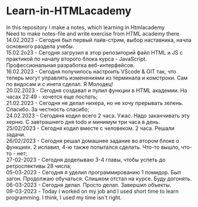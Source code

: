 # Learn-in-HTMLacademy
In this repository I make a notes, which learning in Htmlacademy<br>
Need to make notes-file and write exercise from HTML academy there <br>
14.02.2023 - Сегодня был первый лайв-стрим, выбор наставника, начла основного раздела учебы.<br>
15.02.2o23 - Сегодня загрузил в этор репозиторий файл HTML и JS с практикой по началу второго блока курса - JavaScript. Профессиональная разработка веб-интерфейсов.<br>
16.02.2023 - Сегодня получилось настроить VScode & GIT так, что теперь могут управлять изменениями из терминала и комстроки. Сам по видосам и с инета сделал. Я Молодец!
<br>
20.02.2023 - Сегодня создавал и пулил функции в HTML академии. На часах 22:49 - хочется еще поспать;<br>
21.02.2023 - Сегодня не делал нихера, но не хочу прерывать зелень. Спасибо. За честность спасибо;<br>
24.02.2023 - Сегодяня кодил всего 2 часа. Ужас. Надо заканчивать эту херню. С завтрашнего дня todo и минимум три часа в день.<br>
25/02/2023 - Сегодня кодил вместе с человеком. 2 часа. Решали задачи.<br>
26/02/2023 - Сегодня решал домашнее задание во втором блоке о функциях. 2 испавил, 4-ю также попытался сделать. Что-то вышло, что-то - нет;<br>
27-02-2023 - Сегодня доделываю 3-4 главы, чтобы успеть до ретроспективы 28 числа;<br>
05-03-2023 - Сегодня я уделил программированию 1 помидор. Был загон. Продолжаю обучаться. Слишком отстал на курсе. Буду догонять. <br>
06-03-2023 - Сегодня делал. Просто делал. Завершил объекты.<br>
09-03-2023 - Today I worked on my job and I used short time to learn programming. I think, I used my time isn't right.<br>

